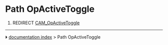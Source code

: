 # Path OpActiveToggle
1.  REDIRECT [CAM_OpActiveToggle](CAM_OpActiveToggle.md)



---
⏵ [documentation index](../README.md) > Path OpActiveToggle
